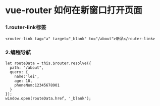 # vue-router 如何在新窗口打开页面

### 1.router-link标签

~~~
<router-link tag="a" target="_blank" to="/about">新品</router-link>
~~~

### 2.编程导航

~~~
let routeData = this.$router.resolve({
  path: "/about",
  query: {
    name:'lei',
    age: 18,
    phoneNum:12345678901 
  }
});
window.open(routeData.href, '_blank');

~~~

